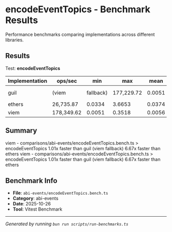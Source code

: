 # encodeEventTopics - Benchmark Results

Performance benchmarks comparing implementations across different libraries.

## Results

Test: **encodeEventTopics**

| Implementation | ops/sec | min | max | mean | p75 | p99 | p995 | p999 | rme | samples | notes |
|---|---|---|---|---|---|---|---|---|---|---|---|
| guil | (viem | fallback) | 177,229.72 | 0.0051 | 0.2649 | 0.0056 | 0.0055 | 0.0090 | 0.0106 | 0.0243 | ±0.48% 88615 |
| ethers | 26,735.87 | 0.0334 | 3.6653 | 0.0374 | 0.0366 | 0.0591 | 0.0701 | 0.1755 | ±1.47% | 13368 | slowest |
| viem | 178,349.62 | 0.0051 | 0.3518 | 0.0056 | 0.0055 | 0.0087 | 0.0098 | 0.0155 | ±0.54% | 89175 | fastest |

## Summary

viem - comparisons/abi-events/encodeEventTopics.bench.ts > encodeEventTopics
1.01x faster than guil (viem fallback)
6.67x faster than ethers
viem - comparisons/abi-events/encodeEventTopics.bench.ts > encodeEventTopics
1.01x faster than guil (viem fallback)
6.67x faster than ethers

## Benchmark Info

- **File**: `abi-events/encodeEventTopics.bench.ts`
- **Category**: abi-events
- **Date**: 2025-10-26
- **Tool**: Vitest Benchmark

---

*Generated by running `bun run scripts/run-benchmarks.ts`*
